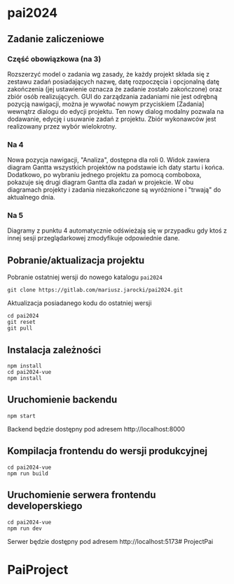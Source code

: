 # pai2024

## Zadanie zaliczeniowe

### Część obowiązkowa (na 3)
Rozszerzyć model o zadania wg zasady, że każdy projekt składa się z zestawu zadań posiadających nazwę, datę rozpoczęcia i opcjonalną datę zakończenia (jej ustawienie oznacza że zadanie zostało zakończone) oraz zbiór osób realizujących. GUI do zarządzania zadaniami nie jest odrębną pozycją nawigacji, można je wywołać nowym przyciskiem [Zadania] wewnątrz dialogu do edycji projektu. Ten nowy dialog modalny pozwala na dodawanie, edycję i usuwanie zadań z projektu. Zbiór wykonawców jest realizowany przez wybór wielokrotny.

### Na 4
Nowa pozycja nawigacji, "Analiza", dostępna dla roli 0. Widok zawiera diagram Gantta wszystkich projektów na podstawie ich daty startu i końca. Dodatkowo, po wybraniu jednego projektu za pomocą comboboxa, pokazuje się drugi diagram Gantta dla zadań w projekcie. W obu diagramach projekty i zadania niezakończone są wyróżnione i "trwają" do aktualnego dnia.

### Na 5
Diagramy z punktu 4 automatycznie odświeżają się w przypadku gdy ktoś z innej sesji przeglądarkowej zmodyfikuje odpowiednie dane.

## Pobranie/aktualizacja projektu

Pobranie ostatniej wersji do nowego katalogu ``pai2024``
```
git clone https://gitlab.com/mariusz.jarocki/pai2024.git
```
Aktualizacja posiadanego kodu do ostatniej wersji
```
cd pai2024
git reset
git pull
```

## Instalacja zależności
```
npm install
cd pai2024-vue
npm install
```

## Uruchomienie backendu
```
npm start
```
Backend będzie dostępny pod adresem http://localhost:8000

## Kompilacja frontendu do wersji produkcyjnej
```
cd pai2024-vue
npm run build
```

## Uruchomienie serwera frontendu developerskiego
```
cd pai2024-vue
npm run dev
```
Serwer będzie dostępny pod adresem http://localhost:5173# ProjectPai
# PaiProject
